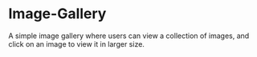 # Image-Gallery
A simple image gallery where users can view a collection of images, and click on an image to view it in larger size.
